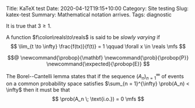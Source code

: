 Title: KaTeX test
Date: 2020-04-12T19:15+10:00
Category: Site testing
Slug: katex-test
Summary: Mathematical notation arrives.
Tags: diagnostic

It is true that $3 \ge 1$.

A function $f\colon\reals\to\reals$ is said to be *slowly varying* if
$$
\lim_{t \to \infty} \frac{f(tx)}{f(t)} = 1
\qquad \forall x \in \reals
\mfs
$$

$$@
\newcommand{\probop}{\mathbf}
\newcommand{\prob}{\probop{P}}
\newcommand{\expected}{\probop{E}}
$$

The Borel--Cantelli lemma states that if the sequence $(A_n)_{n = 1}^{\infty}$
of events on a common probability space satisfies
$\sum_{n = 1}^{\infty} \prob(A_n) < \infty$ then it must be that
$$
\prob(A_n \; \text{i.o.}) = 0
\mfs
$$

